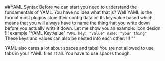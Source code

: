 ##YAML Syntax
Before we can start you need to understand the fundamentals of YAML.
You have no idea what that is? Well YAML is the format most plugins store their config data in!
Its key:value based which means that you will always have to name the thing that you write down before you actually
write it down. Let me show you an example:
    Icon design
!!! example "YAML Key:Value"
        ```YAML
        key: "value"
        name: "your thing"
        ```
These keys and values can also be nested into each other:
!!! ""


YAML also cares a lot about spaces and tabs! You are not allowed to use tabs in your YAML files at all. You have to
 use spaces though.
 